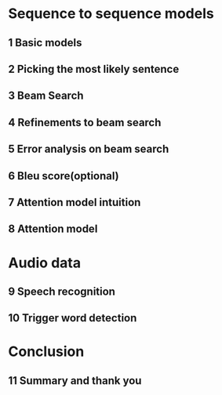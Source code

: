 # Sequence to sequence models

## 1 Basic models

## 2 Picking the most likely sentence

## 3 Beam Search

## 4 Refinements to beam search

## 5 Error analysis on beam search

## 6 Bleu score(optional)

## 7 Attention model intuition

## 8 Attention model

# Audio data

## 9 Speech recognition

## 10 Trigger word detection

# Conclusion

## 11 Summary and thank you